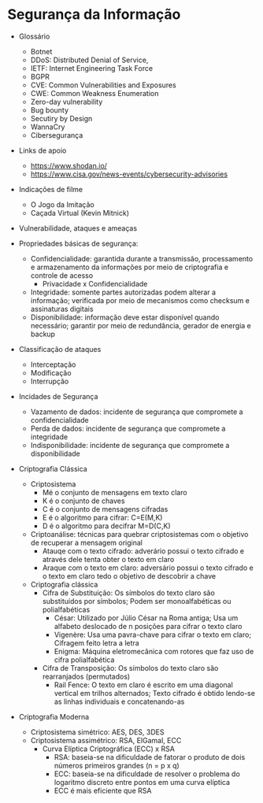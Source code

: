 # Segurança da Informação

- Glossário
  - Botnet
  - DDoS: Distributed Denial of Service,
  - IETF: Internet Engineering Task Force
  - BGPR
  - CVE: Common Vulnerabilities and Exposures
  - CWE: Common Weakness Enumeration
  - Zero-day vulnerability
  - Bug bounty
  - Secutiry by Design
  - WannaCry
  - Cibersegurança
 
- Links de apoio
  - https://www.shodan.io/
  - https://www.cisa.gov/news-events/cybersecurity-advisories
 
- Indicações de filme
  - O Jogo da Imitação
  - Caçada Virtual (Kevin Mitnick)

- Vulnerabilidade, ataques e ameaças

- Propriedades básicas de segurança:
  - Confidencialidade: garantida durante a transmissão, processamento e armazenamento da informações por meio de criptografia e controle de acesso
    - Privacidade x Confidencialidade
  - Integridade: somente partes autorizadas podem alterar a informação; verificada por meio de mecanismos como checksum e assinaturas digitais
  - Disponibilidade: informação deve estar disponível quando necessário; garantir por meio de redundância, gerador de energia e backup

- Classificação de ataques
  - Interceptação
  - Modificação
  - Interrupção
 
- Incidades de Segurança
  - Vazamento de dados: incidente de segurança que compromete a confidencialidade
  - Perda de dados: incidente de segurança que compromete a integridade
  - Indisponibilidade: incidente de segurança que compromete a disponibilidade

- Criptografia Clássica
  - Criptosistema
    - Mé o conjunto de mensagens em texto claro
    - K é o conjunto de chaves
    - C é o conjunto de mensagens cifradas
    - E é o algoritmo para cifrar: C=E(M,K)
    - D é o algoritmo para decifrar M=D(C,K)
  - Criptoanálise: técnicas para quebrar criptosistemas com o objetivo de recuperar a mensagem original
    - Atauqe com o texto cifrado: adverário possui o texto cifrado e através dele tenta obter o texto em claro
    - Araque com o texto em claro: adversário possui o texto cifrado e o texto em claro tedo o objetivo de descobrir a chave
  - Criptografia clássica
    - Cifra de Substituição: Os símbolos do texto claro são substituídos por símbolos; Podem ser monoalfabéticas ou polialfabéticas
      - César: Utilizado por Júlio César na Roma antiga; Usa um alfabeto deslocado de n posições para cifrar o texto claro
      - Vigenère: Usa uma pavra-chave para cifrar o texto em claro; Cifragem feito letra a letra
      - Enigma: Máquina eletromecânica com rotores que faz uso de cifra polialfabética
    - Cifra de Transposição: Os símbolos do texto claro são rearranjados (permutados)
      - Rail Fence: O texto em claro é escrito em uma diagonal vertical em trilhos alternados; Texto cifrado é obtido lendo-se as linhas individuais e concatenando-as
     
- Criptografia Moderna
  - Criptosistema simétrico: AES, DES, 3DES
  - Criptosistema assimétrico: RSA, ElGamal, ECC
    - Curva Elíptica Criptográfica (ECC) x RSA
      - RSA: baseia-se na dificuldade de fatorar o produto de dois números primeiros grandes (n = p x q)
      - ECC: baseia-se na dificuldade de resolver o problema do logaritmo discreto entre pontos em uma curva elíptica
      - ECC é mais eficiente que RSA

